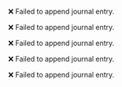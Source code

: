 

❌ Failed to append journal entry.

❌ Failed to append journal entry.

❌ Failed to append journal entry.

❌ Failed to append journal entry.

❌ Failed to append journal entry.